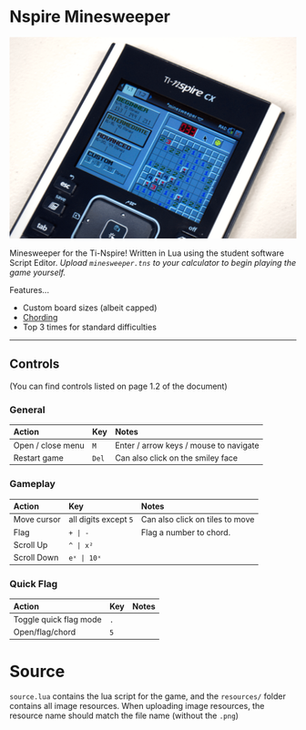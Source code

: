 # Nspire Minesweeper

![Preview Photo](calc.png?raw=true)

Minesweeper for the Ti-Nspire! Written in Lua using the student software Script Editor. _Upload `minesweeper.tns` to your calculator to begin playing the game yourself._

Features...

- Custom board sizes (albeit capped)
- [Chording](http://www.minesweeper.info/wiki/Chord)
- Top 3 times for standard difficulties

---

## Controls

(You can find controls listed on page 1.2 of the document)

### General

| Action            | Key   | Notes                                  |
| :---------------- | :---- | :------------------------------------- |
| Open / close menu | `M`   | Enter / arrow keys / mouse to navigate |
| Restart game      | `Del` | Can also click on the smiley face      |

### Gameplay

| Action      | Key                   | Notes                           |
| :---------- | :-------------------- | :------------------------------ |
| Move cursor | all digits except `5` | Can also click on tiles to move |
| Flag        | `+ \| -`              | Flag a number to chord.         |
| Scroll Up   | `^ \| x²`             |                                 |
| Scroll Down | `eˣ \| 10ˣ`           |                                 |

### Quick Flag

| Action                 | Key | Notes |
| :--------------------- | :-- | :---- |
| Toggle quick flag mode | `.` |       |
| Open/flag/chord        | `5` |       |

# Source

`source.lua` contains the lua script for the game, and the `resources/` folder contains all image resources. When uploading image resources, the resource name should match the file name (without the `.png`)
